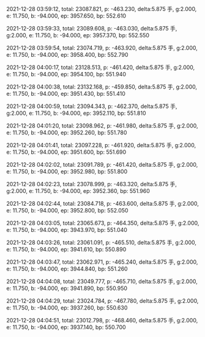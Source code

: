 2021-12-28 03:59:12, total: 23087.821, p: -463.230, delta:5.875 手, g:2.000, e: 11.750, b: -94.000, ep: 3957.650, bp: 552.610

2021-12-28 03:59:33, total: 23089.608, p: -463.030, delta:5.875 手, g:2.000, e: 11.750, b: -94.000, ep: 3957.370, bp: 552.550

2021-12-28 03:59:54, total: 23074.719, p: -463.920, delta:5.875 手, g:2.000, e: 11.750, b: -94.000, ep: 3958.400, bp: 552.790

2021-12-28 04:00:17, total: 23128.513, p: -461.420, delta:5.875 手, g:2.000, e: 11.750, b: -94.000, ep: 3954.100, bp: 551.940

2021-12-28 04:00:38, total: 23132.168, p: -459.850, delta:5.875 手, g:2.000, e: 11.750, b: -94.000, ep: 3951.430, bp: 551.410

2021-12-28 04:00:59, total: 23094.343, p: -462.370, delta:5.875 手, g:2.000, e: 11.750, b: -94.000, ep: 3952.110, bp: 551.810

2021-12-28 04:01:20, total: 23098.962, p: -461.980, delta:5.875 手, g:2.000, e: 11.750, b: -94.000, ep: 3952.260, bp: 551.780

2021-12-28 04:01:41, total: 23097.228, p: -461.920, delta:5.875 手, g:2.000, e: 11.750, b: -94.000, ep: 3951.600, bp: 551.690

2021-12-28 04:02:02, total: 23091.789, p: -461.420, delta:5.875 手, g:2.000, e: 11.750, b: -94.000, ep: 3952.980, bp: 551.800

2021-12-28 04:02:23, total: 23078.999, p: -463.320, delta:5.875 手, g:2.000, e: 11.750, b: -94.000, ep: 3952.360, bp: 551.960

2021-12-28 04:02:44, total: 23084.718, p: -463.600, delta:5.875 手, g:2.000, e: 11.750, b: -94.000, ep: 3952.800, bp: 552.050

2021-12-28 04:03:05, total: 23065.673, p: -464.350, delta:5.875 手, g:2.000, e: 11.750, b: -94.000, ep: 3943.970, bp: 551.040

2021-12-28 04:03:26, total: 23061.091, p: -465.510, delta:5.875 手, g:2.000, e: 11.750, b: -94.000, ep: 3941.610, bp: 550.890

2021-12-28 04:03:47, total: 23062.971, p: -465.240, delta:5.875 手, g:2.000, e: 11.750, b: -94.000, ep: 3944.840, bp: 551.260

2021-12-28 04:04:08, total: 23049.777, p: -465.710, delta:5.875 手, g:2.000, e: 11.750, b: -94.000, ep: 3941.890, bp: 550.950

2021-12-28 04:04:29, total: 23024.784, p: -467.780, delta:5.875 手, g:2.000, e: 11.750, b: -94.000, ep: 3937.260, bp: 550.630

2021-12-28 04:04:51, total: 23012.798, p: -468.460, delta:5.875 手, g:2.000, e: 11.750, b: -94.000, ep: 3937.140, bp: 550.700